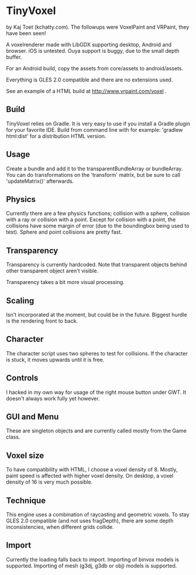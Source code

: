 TinyVoxel
=========
by Kaj Toet (kchatty.com). The followups were VoxelPaint and VRPaint, they have been seen!

A voxelrenderer made with LibGDX supporting desktop, Android and browser. iOS is untested. Ouya support is buggy, due to the small depth buffer.

For an Android build, copy the assets from core/assets to android/assets.

Everything is GLES 2.0 compatible and there are no extensions used.

See an example of a HTML build at http://www.vrpaint.com/voxel .

Build
-----
TinyVoxel relies on Gradle. It is very easy to use if you install a Gradle plugin for your favorite IDE. 
Build from command line with for example: 'gradlew html:dist' for a distribution HTML version.

Usage
-----
Create a bundle and add it to the transparentBundleArray or bundleArray. You can do transformations on the 'transform' matrix, 
but be sure to call 'updateMatrix()' afterwards.

Physics
-------
Currently there are a few physics functions; collision with a sphere, collision with a ray or collision with a point. 
Except for collision with a point, the collisions have some margin of error (due to the boundingbox being used to test).
Sphere and point collisions are pretty fast.

Transparency
------------
Transparency is currently hardcoded. Note that transparent objects behind other transparent object aren't visible. 

Transparency takes a bit more visual processing.

Scaling
-------
Isn't incorporated at the moment, but could be in the future. Biggest hurdle is the rendering front to back.

Character
---------
The character script uses two spheres to test for collisions. If the character is stuck, it moves upwards 
until it is free.

Controls
--------
I hacked in my own way for usage of the right mouse button under GWT. It doesn't always work fully yet however.

GUI and Menu
------------
These are singleton objects and are currently called mostly from the Game class.

Voxel size
----------
To have compatibility with HTML, I choose a voxel density of 8. Mostly, paint speed is affected with higher voxel density. 
On desktop, a voxel density of 16 is very much possible.

Technique
---------
This engine uses a combination of raycasting and geometric voxels. To stay GLES 2.0 compatible (and not uses fragDepth), 
there are some depth inconsistencies, when different grids collide.

Import
------
Currently the loading falls back to import. Importing of binvox models is supported. Importing of mesh (g3dj, g3db or obj) models is supported.
